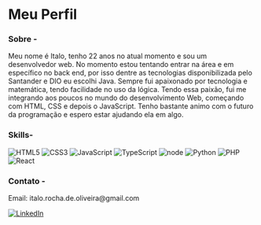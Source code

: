 # Meu Perfil

### Sobre -

Meu nome é Italo, tenho 22 anos no atual momento e sou um desenvolvedor web. No momento estou tentando entrar na área e em específico no back end, por isso dentre as tecnologias disponibilizada pelo Santander e DIO eu escolhi Java. Sempre fui apaixonado por tecnologia e matemática, tendo facilidade no uso da lógica. Tendo essa paixão, fui me integrando aos poucos no mundo do desenvolvimento Web, começando com HTML, CSS e depois o JavaScript. Tenho bastante animo com o futuro da programação e espero estar ajudando ela em algo.

### Skills-

![HTML5](https://img.shields.io/badge/HTML5-000?style=for-the-badge&logo=html5) ![CSS3](https://img.shields.io/badge/CSS3-000?style=for-the-badge&logo=css3&logoColor=264CE4) ![JavaScript](https://img.shields.io/badge/JavaScript-000?style=for-the-badge&logo=javascript) ![TypeScript](https://img.shields.io/badge/TypeScript-000?style=for-the-badge&logo=typescript) ![node](https://img.shields.io/badge/node.js-000?style=for-the-badge&logo=node.js) ![Python](https://img.shields.io/badge/Python-000?style=for-the-badge&logo=python) ![PHP](https://img.shields.io/badge/PHP-000?style=for-the-badge&logo=PHP) ![React](https://img.shields.io/badge/React-000?style=for-the-badge&logo=react)

### Contato -

<p>Email: italo.rocha.de.oliveira@gmail.com</p>

[![LinkedIn](https://img.shields.io/badge/LinkedIn-000?style=for-the-badge&logo=linkedin&logoColor=0E76A8)](https://www.linkedin.com/in/italorochaoliveira/)
